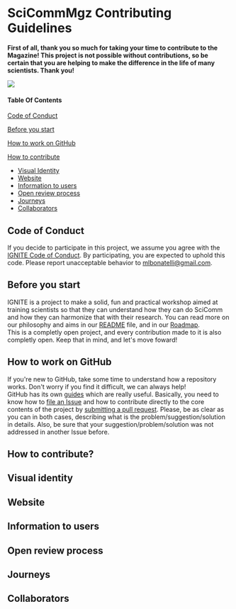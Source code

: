 # SciCommMgz Contributing Guidelines  

**First of all, thank you so much for taking your time to contribute to the Magazine! This project is not possible without contributions, so be certain that you are helping to make the difference in the life of many scientists. Thank you!**  

![](https://media.giphy.com/media/9xrrQ9UX8ImQWlHGwv/giphy.gif)  

#### Table Of Contents

[Code of Conduct](#code-of-conduct)  

[Before you start](#before-you-start)  

[How to work on GitHub](#how-to-work-on-github)  

[How to contribute](#how-to-contribute)
* [Visual Identity](#visual-identity)  
* [Website](#website)  
* [Information to users](#information-to-users)
* [Open review process](#open-review-process)   
* [Journeys](#journeys)   
* [Collaborators](#collaborators)  


## Code of Conduct

If you decide to participate in this project, we assume you agree with the [IGNITE Code of Conduct](CODE_OF_CONDUCT.md). By participating, you are expected to uphold this code. Please report unacceptable behavior to [mlbonatelli@gmail.com](mailto:mlbonatelli@gmail.com).  

## Before you start  

IGNITE is a project to make a solid, fun and practical workshop aimed at training scientists so that they can understand how they can do SciComm and how they can harmonize that with their research. You can read more on our philosophy and aims in our [README](README.md) file, and in our [Roadmap](Roadmap.md).  
This is a completly open project, and every contribution made to it is also completly open. Keep that in mind, and let's move foward!  

## How to work on GitHub  

If you're new to GitHub, take some time to understand how a repository works. Don't worry if you find it difficult, we can always help!  
GitHub has its own [guides](https://guides.github.com/) which are really useful. Basically, you need to know how to [file an Issue](https://guides.github.com/features/issues/) and how to contribute directly to the core contents of the project by [submitting a pull request](https://guides.github.com/activities/forking/#making-a-pull-request). Please, be as clear as you can in both cases, describing what is the problem/suggestion/solution in details. Also, be sure that your suggestion/problem/solution was not addressed in another Issue before.

## How to contribute?

## Visual identity

## Website

## Information to users

## Open review process

## Journeys

## Collaborators

